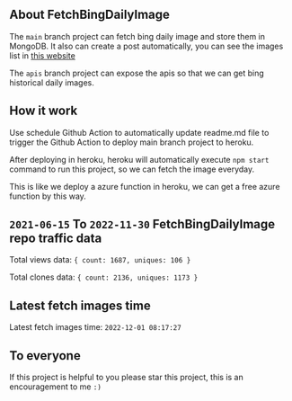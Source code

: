 ## About FetchBingDailyImage

The `main` branch project can fetch bing daily image and store them in MongoDB.
It also can create a post automatically, you can see the images list in [this website](https://oursalbum.netlify.app)

The `apis` branch project can expose the apis so that we can get bing historical daily images.

## How it work

Use schedule Github Action to automatically update readme.md file to trigger the Github Action to deploy main branch project to heroku.

After deploying in heroku, heroku will automatically execute `npm start` command to run this project, so we can fetch the image everyday.

This is like we deploy a azure function in heroku, we can get a free azure function by this way.

## `2021-06-15` To `2022-11-30` FetchBingDailyImage repo traffic data

Total views data: `{ count: 1687, uniques: 106 }`

Total clones data: `{ count: 2136, uniques: 1173 }`

## Latest fetch images time

Latest fetch images time: `2022-12-01 08:17:27`

## To everyone

If this project is helpful to you please star this project, this is an encouragement to me `:)`




